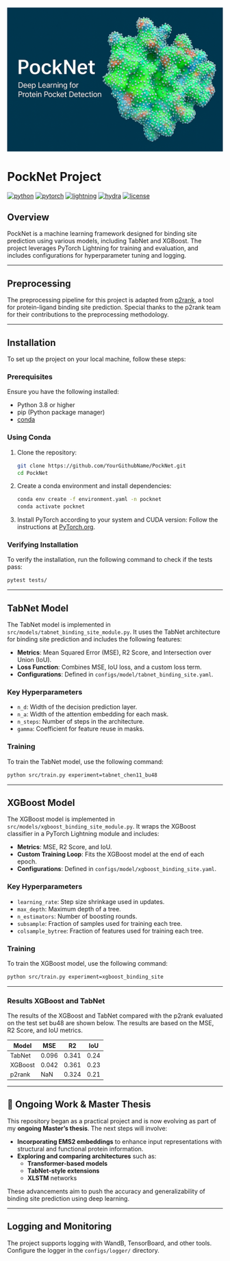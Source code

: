 ![Project Logo](Logo.png)

# PockNet Project

[![python](https://img.shields.io/badge/-Python_3.8_%7C_3.9_%7C_3.10-blue?logo=python&logoColor=white)](https://github.com/pre-commit/pre-commit)
[![pytorch](https://img.shields.io/badge/PyTorch_2.0+-ee4c2c?logo=pytorch&logoColor=white)](https://pytorch.org/get-started/locally/)
[![lightning](https://img.shields.io/badge/-Lightning_2.0+-792ee5?logo=pytorchlightning&logoColor=white)](https://pytorchlightning.ai/)
[![hydra](https://img.shields.io/badge/Config-Hydra_1.3-89b8cd)](https://hydra.cc/)
[![license](https://img.shields.io/badge/License-MIT-green.svg?labelColor=gray)](https://github.com/YourGithubName/PockNet#license)

## Overview

PockNet is a machine learning framework designed for binding site prediction using various models, including TabNet and XGBoost. The project leverages PyTorch Lightning for training and evaluation, and includes configurations for hyperparameter tuning and logging.

______________________________________________________________________

## Preprocessing

The preprocessing pipeline for this project is adapted from [p2rank](https://github.com/rdk/p2rank), a tool for protein-ligand binding site prediction. Special thanks to the p2rank team for their contributions to the preprocessing methodology.

______________________________________________________________________

## Installation

To set up the project on your local machine, follow these steps:

### Prerequisites

Ensure you have the following installed:

- Python 3.8 or higher
- pip (Python package manager)
- [conda](https://docs.conda.io/en/latest/miniconda.html)

### Using Conda

1. Clone the repository:

   ```bash
   git clone https://github.com/YourGithubName/PockNet.git
   cd PockNet
   ```

2. Create a conda environment and install dependencies:

   ```bash
   conda env create -f environment.yaml -n pocknet
   conda activate pocknet
   ```

3. Install PyTorch according to your system and CUDA version:
   Follow the instructions at [PyTorch.org](https://pytorch.org/get-started/locally/).

### Verifying Installation

To verify the installation, run the following command to check if the tests pass:

```bash
pytest tests/
```

______________________________________________________________________

## TabNet Model

The TabNet model is implemented in `src/models/tabnet_binding_site_module.py`. It uses the TabNet architecture for binding site prediction and includes the following features:

- **Metrics**: Mean Squared Error (MSE), R2 Score, and Intersection over Union (IoU).
- **Loss Function**: Combines MSE, IoU loss, and a custom loss term.
- **Configurations**: Defined in `configs/model/tabnet_binding_site.yaml`.

### Key Hyperparameters

- `n_d`: Width of the decision prediction layer.
- `n_a`: Width of the attention embedding for each mask.
- `n_steps`: Number of steps in the architecture.
- `gamma`: Coefficient for feature reuse in masks.

### Training

To train the TabNet model, use the following command:

```bash
python src/train.py experiment=tabnet_chen11_bu48
```
______________________________________________________________________

## XGBoost Model

The XGBoost model is implemented in `src/models/xgboost_binding_site_module.py`. It wraps the XGBoost classifier in a PyTorch Lightning module and includes:

- **Metrics**: MSE, R2 Score, and IoU.
- **Custom Training Loop**: Fits the XGBoost model at the end of each epoch.
- **Configurations**: Defined in `configs/model/xgboost_binding_site.yaml`.

### Key Hyperparameters

- `learning_rate`: Step size shrinkage used in updates.
- `max_depth`: Maximum depth of a tree.
- `n_estimators`: Number of boosting rounds.
- `subsample`: Fraction of samples used for training each tree.
- `colsample_bytree`: Fraction of features used for training each tree.

### Training

To train the XGBoost model, use the following command:

```bash
python src/train.py experiment=xgboost_binding_site
```

---


### Results XGBoost and TabNet

The results of the XGBoost and TabNet compared with the p2rank evaluated on the test set bu48 are shown below. The results are based on the MSE, R2 Score, and IoU metrics.

| Model   | MSE   | R2    | IoU   |
|---------|-------|-------|-------|
| TabNet  | 0.096 | 0.341 | 0.24 |
| XGBoost | 0.042 | 0.361 | 0.23 |
| p2rank  | NaN | 0.324 | 0.21 |______________________________________________________________________


---

## 🚧 Ongoing Work & Master Thesis

This repository began as a practical project and is now evolving as part of my **ongoing Master’s thesis**. The next steps will involve:

- **Incorporating EMS2 embeddings** to enhance input representations with structural and functional protein information.
- **Exploring and comparing architectures** such as:
  - **Transformer-based models**
  - **TabNet-style extensions**
  - **XLSTM** networks

These advancements aim to push the accuracy and generalizability of binding site prediction using deep learning.

---
## Logging and Monitoring

The project supports logging with WandB, TensorBoard, and other tools. Configure the logger in the `configs/logger/` directory.
